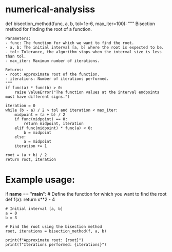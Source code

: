 # numerical-analysiss
def bisection_method(func, a, b, tol=1e-6, max_iter=100):
    """
    Bisection method for finding the root of a function.

    Parameters:
    - func: The function for which we want to find the root.
    - a, b: The initial interval [a, b] where the root is expected to be.
    - tol: Tolerance, the algorithm stops when the interval size is less than tol.
    - max_iter: Maximum number of iterations.

    Returns:
    - root: Approximate root of the function.
    - iterations: Number of iterations performed.
    """
    if func(a) * func(b) > 0:
        raise ValueError("The function values at the interval endpoints must have different signs.")

    iteration = 0
    while (b - a) / 2 > tol and iteration < max_iter:
        midpoint = (a + b) / 2
        if func(midpoint) == 0:
            return midpoint, iteration
        elif func(midpoint) * func(a) < 0:
            b = midpoint
        else:
            a = midpoint
        iteration += 1

    root = (a + b) / 2
    return root, iteration

# Example usage:
if __name__ == "__main__":
    # Define the function for which you want to find the root
    def f(x):
        return x**2 - 4

    # Initial interval [a, b]
    a = 0
    b = 3

    # Find the root using the bisection method
    root, iterations = bisection_method(f, a, b)

    print(f"Approximate root: {root}")
    print(f"Iterations performed: {iterations}")

